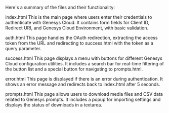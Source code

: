 Here's a summary of the files and their functionality:

index.html
This is the main page where users enter their credentials to authenticate with Genesys Cloud. It contains form fields for Client ID, Redirect URI, and Genesys Cloud Environment, with basic validation.

auth.html
This page handles the OAuth redirection, extracting the access token from the URL and redirecting to success.html with the token as a query parameter.

success.html
This page displays a menu with buttons for different Genesys Cloud configuration utilities. It includes a search bar for real-time filtering of the button list and a special button for navigating to prompts.html.

error.html
This page is displayed if there is an error during authentication. It shows an error message and redirects back to index.html after 5 seconds.

prompts.html
This page allows users to download media files and CSV data related to Genesys prompts. It includes a popup for importing settings and displays the status of downloads in a textarea.
